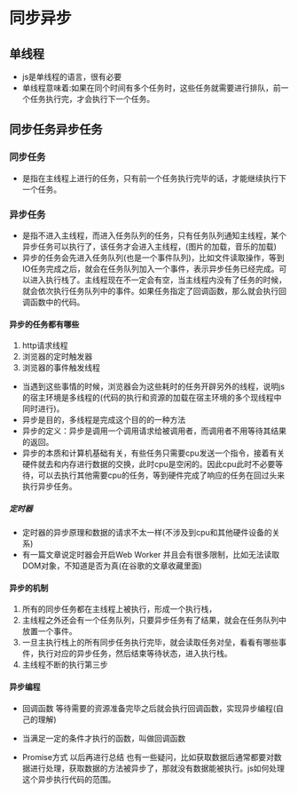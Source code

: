 # 同步异步

## 单线程

* js是单线程的语言，很有必要
* 单线程意味着:如果在同个时间有多个任务时，这些任务就需要进行排队，前一个任务执行完，才会执行下一个任务。

## 同步任务异步任务

### 同步任务

* 是指在主线程上进行的任务，只有前一个任务执行完毕的话，才能继续执行下一个任务。

### 异步任务

* 是指不进入主线程，而进入任务队列的任务，只有任务队列通知主线程，某个异步任务可以执行了，该任务才会进入主线程，(图片的加载，音乐的加载)
* 异步的任务会先进入任务队列(也是一个事件队列)，比如文件读取操作，等到IO任务完成之后，就会在任务队列加入一个事件，表示异步任务已经完成。可以进入执行栈了。主线程现在不一定会有空，当主线程内没有了任务的时候，就会依次执行任务队列中的事件。如果任务指定了回调函数，那么就会执行回调函数中的代码。

#### 异步的任务都有哪些

1. http请求线程
2. 浏览器的定时触发器
3. 浏览器的事件触发线程

* 当遇到这些事情的时候，浏览器会为这些耗时的任务开辟另外的线程，说明js的宿主环境是多线程的(代码的执行和资源的加载在宿主环境的多个现线程中同时进行)。
* 异步是目的，多线程是完成这个目的的一种方法
* 异步的定义：异步是调用一个调用请求给被调用者，而调用者不用等待其结果的返回。
* 异步的本质和计算机基础有关，有些任务只需要cpu发送一个指令，接着有关硬件就去和内存进行数据的交换，此时cpu是空闲的。因此cpu此时不必要等待，可以去执行其他需要cpu的任务，等到硬件完成了响应的任务在回过头来执行异步任务。

##### 定时器

* 定时器的异步原理和数据的请求不太一样(不涉及到cpu和其他硬件设备的关系)
* 有一篇文章说定时器会开启Web Worker 并且会有很多限制，比如无法读取DOM对象，不知道是否为真(在谷歌的文章收藏里面)

#### 异步的机制

1. 所有的同步任务都在主线程上被执行，形成一个执行栈，
2. 主线程之外还会有一个任务队列，只要异步任务有了结果，就会在任务队列中放置一个事件。
3. 一旦主执行栈上的所有同步任务执行完毕，就会读取任务对垒，看看有哪些事件，执行对应的异步任务，然后结束等待状态，进入执行栈。
4. 主线程不断的执行第三步

#### 异步编程

* 回调函数 等待需要的资源准备完毕之后就会执行回调函数，实现异步编程(自己的理解)
* 当满足一定的条件才执行的函数，叫做回调函数

* Promise方式 以后再进行总结 也有一些疑问，比如获取数据后通常都要对数据进行处理，获取数据的方法被异步了，那就没有数据能被执行。js如何处理这个异步执行代码的范围。